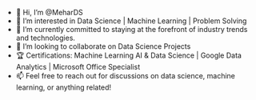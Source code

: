 - 👋 Hi, I’m @MeharDS
- 👀 I’m interested in Data Science | Machine Learning  | Problem Solving 
- 🌱 I’m currently committed to staying at the forefront of industry trends and technologies. 
- 💞️ I’m looking to collaborate on Data Science Projects
- 🏆 Certifications: Machine Learning AI & Data Science | Google Data Analytics | Microsoft Office Specialist
- 📫 Feel free to reach out for discussions on data science, machine learning, or anything related!
<!---
MeharDS/MeharDS is a ✨ special ✨ repository because its `README.md` (this file) appears on your GitHub profile.
You can click the Preview link to take a look at your changes.
--->
